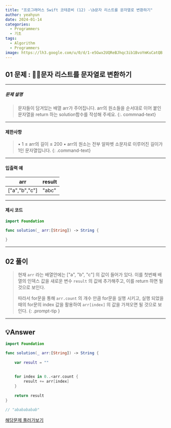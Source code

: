```yaml
---
title: "프로그래머스 Swift 코테준비 (12) -\b문자 리스트를 문자열로 변환하기"
author: yeahyun
date: 2024-01-14
categories:
  - Programmers
  - 기초
tags:
  - Algorithm
  - Programmers
image: https://lh3.google.com/u/0/d/1-e5Gwx2UQReBJhqc3ib1BvoYmKuCatQB
---
```

## 01 문제 : 문자 리스트를 문자열로 변환하기
---
##### 문제 설명

>문자들이 담겨있는 배열 arr가 주어집니다. arr의 원소들을 순서대로 이어 붙인 문자열을 return 하는 solution함수를 작성해 주세요.
{:. commnad-text}

- ---
#### 제한사항
>• 1 ≤ arr의 길이 ≤ 200
	• arr의 원소는 전부 알파벳 소문자로 이루어진 길이가 1인 문자열입니다.
{: .command-text}


---

#### 입출력 예

| arr | result |
| ---- | ---- |
| ["a","b","c"]	 | "abc" |


---

#### 제시 코드

```swift
import Foundation

func solution(_ arr:[String]) -> String {

}
```


---
## 02 풀이

> 현재 `arr` 라는 배열안에는 ["a", "b", "c"] 의 값이 들어가 있다.
> 이를 첫번째 배열의 인덱스 값을 새로운 변수 `result` 의 값에 추가해주고,
> 이를 return 하면 될 것으로 보인다.
> 
> 따라서 for문을 통해 `arr.count` 의 개수 만큼 for문을 실행 시키고, 실행 되었을때의 for문의 index 값을 활용하여 `arr[index]` 의 값을 가져오면 될 것으로 보인다.
> {: .prompt-tip }


---

## 💡Answer

```swift
import Foundation

func solution(_ arr:[String]) -> String {
    
    var result = ""
    
    
    for index in 0..<arr.count {
        result += arr[index]
    }
    
    return result
}

// "ababababab"
```


[해당문제 풀러가보기](https://school.programmers.co.kr/learn/courses/30/lessons/181941)


